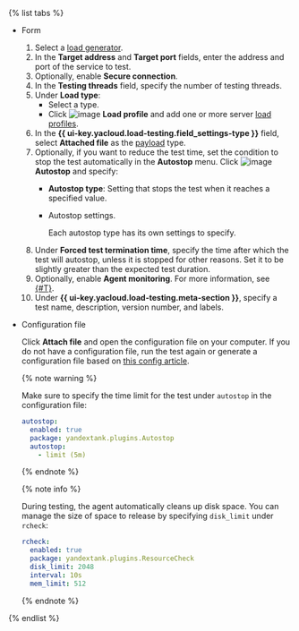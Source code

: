 {% list tabs %}

- Form

  1. Select a [load generator](../../load-testing/concepts/load-generator.md).
  1. In the **Target address** and **Target port** fields, enter the address and port of the service to test.
  1. Optionally, enable **Secure connection**.
  1. In the **Testing threads** field, specify the number of testing threads.
  1. Under **Load type**:
      * Select a type.
      * Click ![image](../../_assets/plus-sign.svg) **Load profile** and add one or more server [load profiles](../../load-testing/concepts/load-profile.md).
  1. In the **{{ ui-key.yacloud.load-testing.field_settings-type }}** field, select **Attached file** as the [payload](../../load-testing/concepts/payload.md) type.
  1. Optionally, if you want to reduce the test time, set the condition to stop the test automatically in the **Autostop** menu. Click ![image](../../_assets/plus-sign.svg) **Autostop** and specify:
      * **Autostop type**: Setting that stops the test when it reaches a specified value.
      * Autostop settings.

          Each autostop type has its own settings to specify.
  1. Under **Forced test termination time**, specify the time after which the test will autostop, unless it is stopped for other reasons. Set it to be slightly greater than the expected test duration.
  1. Optionally, enable **Agent monitoring**. For more information, see [{#T}](../../load-testing/concepts/monitoring.md).
  1. Under **{{ ui-key.yacloud.load-testing.meta-section }}**, specify a test name, description, version number, and labels.

- Configuration file

  Click **Attach file** and open the configuration file on your computer. If you do not have a configuration file, run the test again or generate a configuration file based on [this config article](https://yandextank.readthedocs.io/en/latest/config_reference.html#phantom).

  {% note warning %}

  Make sure to specify the time limit for the test under `autostop` in the configuration file:

  ```yaml
  autostop:
    enabled: true
    package: yandextank.plugins.Autostop
    autostop:
      - limit (5m)
  ```

  {% endnote %}

  {% note info %}
  
  During testing, the agent automatically cleans up disk space. You can manage the size of space to release by specifying `disk_limit` under `rcheck`:

  ```yaml
  rcheck:
    enabled: true
    package: yandextank.plugins.ResourceCheck
    disk_limit: 2048
    interval: 10s
    mem_limit: 512
  ```
  
  {% endnote %}

{% endlist %}
